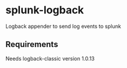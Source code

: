 splunk-logback
==============

Logback appender to send log events to splunk

Requirements
------------

Needs logback-classic version 1.0.13
